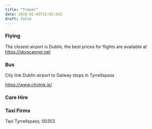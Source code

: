 ```yaml
---
title: "Travel"
date: 2019-02-03T22:02:54Z
draft: false
---
```


### Flying

The closest airport is Dublin, the best prices for flights are available at https://skyscanner.net

### Bus

City link Dublin airport to Galway stops in Tyrrellspass

https://www.citylink.ie/

### Care Hire


### Taxi Firms

Taxi Tyrrellspass; 00353
